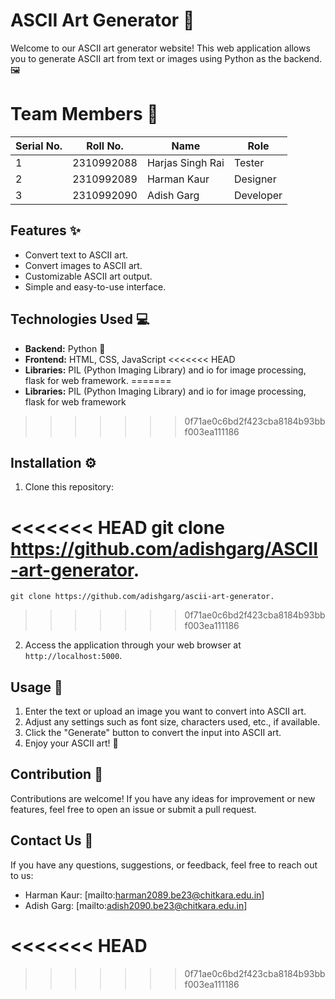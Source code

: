# ASCII Art Generator 🎨

Welcome to our ASCII art generator website! This web application allows you to generate ASCII art from text or images using Python as the backend. 🖼️

# Team Members 👥

| Serial No. |   Roll No.    |   Name           | Role          | 
|------------|---------------|------------------|---------------|
| 1          |   2310992088  | Harjas Singh Rai | Tester        | 
| 2          |   2310992089  | Harman Kaur      | Designer      | 
| 3          |   2310992090  | Adish Garg       | Developer     | 


## Features ✨

- Convert text to ASCII art.
- Convert images to ASCII art.
- Customizable ASCII art output.
- Simple and easy-to-use interface.

## Technologies Used 💻

- **Backend:** Python 🐍
- **Frontend:** HTML, CSS, JavaScript
<<<<<<< HEAD
- **Libraries:** PIL (Python Imaging Library) and io for image processing, flask for web framework.
=======
- **Libraries:** PIL (Python Imaging Library) and io for image processing, flask for web framework
>>>>>>> 0f71ae0c6bd2f423cba8184b93bbf003ea111186

## Installation ⚙️

1. Clone this repository:

<<<<<<< HEAD
    git clone https://github.com/adishgarg/ASCII-art-generator.
=======
    git clone https://github.com/adishgarg/ascii-art-generator.
>>>>>>> 0f71ae0c6bd2f423cba8184b93bbf003ea111186

2. Access the application through your web browser at `http://localhost:5000`.

## Usage 🚀

1. Enter the text or upload an image you want to convert into ASCII art.
2. Adjust any settings such as font size, characters used, etc., if available.
3. Click the "Generate" button to convert the input into ASCII art.
4. Enjoy your ASCII art! 🎉

## Contribution 🤝

Contributions are welcome! If you have any ideas for improvement or new features, feel free to open an issue or submit a pull request.

## Contact Us 📧

If you have any questions, suggestions, or feedback, feel free to reach out to us:

- Harman Kaur: [mailto:harman2089.be23@chitkara.edu.in]
- Adish Garg: [mailto:adish2090.be23@chitkara.edu.in]

<<<<<<< HEAD
=======


>>>>>>> 0f71ae0c6bd2f423cba8184b93bbf003ea111186
